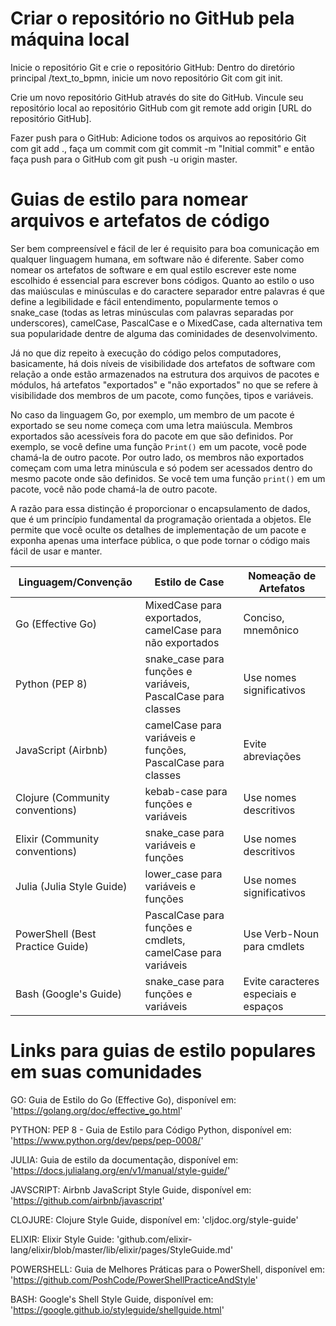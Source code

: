 # Criar o repositório no GitHub pela máquina local

Inicie o repositório Git e crie o repositório GitHub: 
    Dentro do diretório principal /text_to_bpmn, inicie um novo repositório Git com git init. 

Crie um novo repositório GitHub através do site do GitHub. 
    Vincule seu repositório local ao repositório GitHub com git remote add origin [URL do repositório GitHub].

Fazer push para o GitHub: 
    Adicione todos os arquivos ao repositório Git com git add ., faça um commit com git commit -m "Initial commit" e então faça push para o GitHub com git push -u origin master.


# Guias de estilo para nomear arquivos e artefatos de código

Ser bem compreensível e fácil de ler é requisito para boa comunicação em qualquer linguagem humana, em software não é diferente. Saber como nomear os artefatos de software e em qual estilo escrever este nome escolhido é essencial para escrever bons códigos. Quanto ao estilo o uso das maiúsculas e minúsculas e do caractere separador entre palavras é que define a legibilidade e fácil entendimento, popularmente temos o snake_case (todas as letras minúsculas com palavras separadas por underscores), camelCase, PascalCase e o MixedCase, cada alternativa tem sua popularidade dentre de alguma das cominidades de desenvolvimento.

Já no que diz repeito à execução do código pelos computadores, basicamente, há dois níveis de visibilidade dos artefatos de software com relação a onde estão armazenados na estrutura dos arquivos de pacotes e módulos, há artefatos "exportados" e "não exportados" no que se refere à visibilidade dos membros de um pacote, como funções, tipos e variáveis. 

No caso da linguagem Go, por exemplo, um membro de um pacote é exportado se seu nome começa com uma letra maiúscula. Membros exportados são acessíveis fora do pacote em que são definidos. Por exemplo, se você define uma função `Print()` em um pacote, você pode chamá-la de outro pacote. Por outro lado, os membros não exportados começam com uma letra minúscula e só podem ser acessados dentro do mesmo pacote onde são definidos. Se você tem uma função `print()` em um pacote, você não pode chamá-la de outro pacote.

A razão para essa distinção é proporcionar o encapsulamento de dados, que é um princípio fundamental da programação orientada a objetos. Ele permite que você oculte os detalhes de implementação de um pacote e exponha apenas uma interface pública, o que pode tornar o código mais fácil de usar e manter.

| Linguagem/Convenção     | Estilo de Case                                                     | Nomeação de Artefatos |
|-------------------------|-------------------------------------------------------------------|-----------------------|
| Go (Effective Go)       | MixedCase para exportados, camelCase para não exportados            | Conciso, mnemônico    |
| Python (PEP 8)          | snake_case para funções e variáveis, PascalCase para classes        | Use nomes significativos |
| JavaScript (Airbnb)     | camelCase para variáveis e funções, PascalCase para classes         | Evite abreviações     |
| Clojure (Community conventions) | kebab-case para funções e variáveis                            | Use nomes descritivos |
| Elixir (Community conventions)  | snake_case para variáveis e funções                           | Use nomes descritivos |
| Julia (Julia Style Guide)       | lower_case para variáveis e funções                           | Use nomes significativos |
| PowerShell (Best Practice Guide) | PascalCase para funções e cmdlets, camelCase para variáveis | Use Verb-Noun para cmdlets |
| Bash (Google's Guide)   | snake_case para funções e variáveis                                 | Evite caracteres especiais e espaços |


# Links para guias de estilo populares em suas comunidades

GO: Guia de Estilo do Go (Effective Go), disponível em: 
    'https://golang.org/doc/effective_go.html'

PYTHON: PEP 8 - Guia de Estilo para Código Python, disponível em: 
    'https://www.python.org/dev/peps/pep-0008/'

JULIA: Guia de estilo da documentação, disponível em:
    'https://docs.julialang.org/en/v1/manual/style-guide/'

JAVSCRIPT: Airbnb JavaScript Style Guide, disponível em: 
    'https://github.com/airbnb/javascript'

CLOJURE: Clojure Style Guide, disponível em: 
    'cljdoc.org/style-guide'

ELIXIR: Elixir Style Guide: 
    'github.com/elixir-lang/elixir/blob/master/lib/elixir/pages/StyleGuide.md'
    
POWERSHELL: Guia de Melhores Práticas para o PowerShell, disponível em: 
    'https://github.com/PoshCode/PowerShellPracticeAndStyle'

BASH: Google's Shell Style Guide, disponível em:
    'https://google.github.io/styleguide/shellguide.html'
